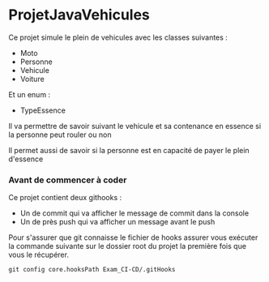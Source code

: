 # ProjetJavaVehicules
Ce projet simule le plein de vehicules avec les classes suivantes :

- Moto
- Personne
- Vehicule
- Voiture

Et un enum :

- TypeEssence

Il va permettre de savoir suivant le vehicule et sa contenance en essence si la personne peut rouler ou non

Il permet aussi de savoir si la personne est en capacité de payer le plein d'essence

### Avant de commencer à coder

Ce projet contient deux githooks :

- Un de commit qui va afficher le message de commit dans la console
- Un de près push qui va afficher un message avant le push



Pour s'assurer que git connaisse le fichier de hooks assurer vous exécuter la commande suivante sur le dossier root du projet la première fois que vous le récupérer.

```
git config core.hooksPath Exam_CI-CD/.gitHooks
```